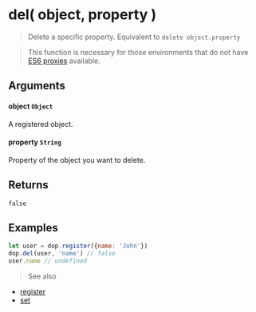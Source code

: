# del( object, property )

> Delete a specific property. Equivalent to `delete object.property`

> This function is necessary for those environments that do not have [ES6 proxies](https://developer.mozilla.org/en/docs/Web/JavaScript/Reference/Global_Objects/Proxy) available.



## Arguments

#### object `Object`
A registered object.

#### property `String`
Property of the object you want to delete.





## Returns

`false`



## Examples

```js
let user = dop.register({name: 'John'})
dop.del(user, 'name') // false
user.name // undefined
```


> See also
- [register](/api/javascript/register)
- [set](/api/javascript/set)